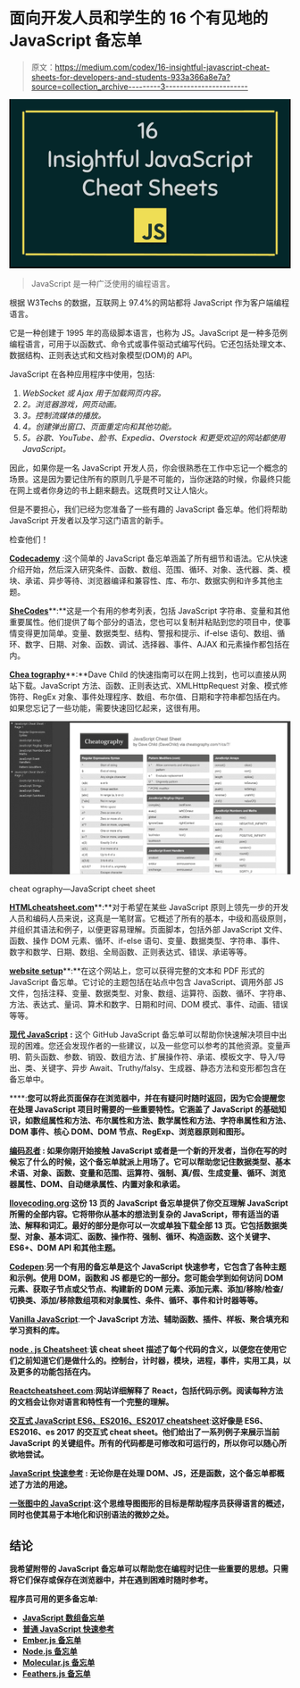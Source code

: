 # 面向开发人员和学生的 16 个有见地的 JavaScript 备忘单

> 原文：<https://medium.com/codex/16-insightful-javascript-cheat-sheets-for-developers-and-students-933a366a8e7a?source=collection_archive---------3----------------------->

![](img/afd7f6786431fc14c69f4d4d77178e0d.png)

> JavaScript 是一种广泛使用的编程语言。

根据 W3Techs 的数据，互联网上 97.4%的网站都将 JavaScript 作为客户端编程语言。

它是一种创建于 1995 年的高级脚本语言，也称为 JS。JavaScript 是一种多范例编程语言，可用于以函数式、命令式或事件驱动式编写代码。它还包括处理文本、数据结构、正则表达式和文档对象模型(DOM)的 API。

JavaScript 在各种应用程序中使用，包括:

1.  *WebSocket 或 Ajax 用于加载网页内容。*
2.  *2。浏览器游戏，网页动画。*
3.  *3。控制流媒体的播放。*
4.  *4。创建弹出窗口、页面重定向和其他功能。*
5.  *5。谷歌、YouTube、脸书、Expedia、Overstock 和更受欢迎的网站都使用 JavaScript。*

因此，如果你是一名 JavaScript 开发人员，你会很熟悉在工作中忘记一个概念的场景。这是因为要记住所有的原则几乎是不可能的，当你迷路的时候，你最终只能在网上或者你身边的书上翻来翻去。这既费时又让人恼火。

但是不要担心，我们已经为您准备了一些有趣的 JavaScript 备忘单。他们将帮助 JavaScript 开发者以及学习这门语言的新手。

检查他们！

[**Codecademy**](https://www.codecademy.com/learn/introduction-to-javascript/modules/learn-javascript-introduction/cheatsheet) :这个简单的 JavaScript 备忘单涵盖了所有细节和语法。它从快速介绍开始，然后深入研究条件、函数、数组、范围、循环、对象、迭代器、类、模块、承诺、异步等待、浏览器编译和兼容性、库、布尔、数据实例和许多其他主题。

[**SheCodes**](https://www.frontendcheatsheets.com/javascript)**:**这是一个有用的参考列表，包括 JavaScript 字符串、变量和其他重要属性。他们提供了每个部分的语法，您也可以复制并粘贴到您的项目中，使事情变得更加简单。变量、数据类型、结构、警报和提示、if-else 语句、数组、循环、数字、日期、对象、函数、调试、选择器、事件、AJAX 和元素操作都包括在内。

[**Chea tography**](https://cheatography.com/davechild/cheat-sheets/javascript/)**:**Dave Child 的快速指南可以在网上找到，也可以直接从网站下载。JavaScript 方法、函数、正则表达式、XMLHttpRequest 对象、模式修饰符、RegEx 对象、事件处理程序、数组、布尔值、日期和字符串都包括在内。如果您忘记了一些功能，需要快速回忆起来，这很有用。

![](img/764669523ff9b8daca0b96761cb81f8f.png)

cheat ography—JavaScript cheet sheet

[**HTMLcheatsheet.com**](https://htmlcheatsheet.com/js/)**:**对于希望在某些 JavaScript 原则上领先一步的开发人员和编码人员来说，这真是一笔财富。它概述了所有的基本，中级和高级原则，并组织其语法和例子，以便更容易理解。页面脚本，包括外部 JavaScript 文件、函数、操作 DOM 元素、循环、if-else 语句、变量、数据类型、字符串、事件、数字和数学、日期、数组、全局函数、正则表达式、错误、承诺等等。

[**website setup**](https://websitesetup.org/javascript-cheat-sheet/)**:**在这个网站上，您可以获得完整的文本和 PDF 形式的 JavaScript 备忘单。它讨论的主题包括在站点中包含 JavaScript、调用外部 JS 文件，包括注释、变量、数据类型、对象、数组、运算符、函数、循环、字符串、方法、表达式、量词、算术和数字、日期和时间、DOM 模式、事件、动画、错误等等。

[**现代 JavaScript**](https://github.com/mbeaudru/modern-js-cheatsheet) **:** 这个 GitHub JavaScript 备忘单可以帮助你快速解决项目中出现的困难。您还会发现作者的一些建议，以及一些您可以参考的其他资源。变量声明、箭头函数、参数、销毁、数组方法、扩展操作符、承诺、模板文字、导入/导出、类、关键字、异步 Await、Truthy/falsy、生成器、静态方法和变形都包含在备忘单中。

[](https://overapi.com/javascript)****:**您可以将此页面保存在浏览器中，并在有疑问时随时返回，因为它会提醒您在处理 JavaScript 项目时需要的一些重要特性。它涵盖了 JavaScript 的基础知识，如数组属性和方法、布尔属性和方法、数学属性和方法、字符串属性和方法、DOM 事件、核心 DOM、DOM 节点、RegExp、浏览器原则和图形。**

**[**编码忍者**](https://www.codingninjas.com/blog/2021/04/04/javascript-cheat-sheet-for-a-new-developer/) **:** 如果你刚开始接触 JavaScript 或者是一个新的开发者，当你在写的时候忘了什么的时候，这个备忘单就派上用场了。它可以帮助您记住数据类型、基本术语、对象、函数、变量和范围、运算符、强制、真/假、生成变量、循环、浏览器属性、DOM、自动继承属性、内置对象和承诺。**

**[**Ilovecoding.org**](https://ilovecoding.org/blog/js-cheatsheet)**:**这份 13 页的 JavaScript 备忘单提供了你交互理解 JavaScript 所需的全部内容。它将带你从基本的想法到复杂的 JavaScript，带有适当的语法、解释和词汇。最好的部分是你可以一次或单独下载全部 13 页。它包括数据类型、对象、基本词汇、函数、操作符、强制、循环、构造函数、这个关键字、ES6+、DOM API 和其他主题。**

**[**Codepen**](https://codepen.io/davidicus/details/trhme)**:**另一个有用的备忘单是这个 JavaScript 快速参考，它包含了各种主题和示例。使用 DOM，函数和 JS 都是它的一部分。您可能会学到如何访问 DOM 元素、获取子节点或父节点、构建新的 DOM 元素、添加元素、添加/移除/检查/切换类、添加/移除数组项和对象属性、条件、循环、事件和计时器等等。**

**[**Vanilla JavaScript**](https://vanillajstoolkit.com/reference/)**:**一个 JavaScript 方法、辅助函数、插件、样板、聚合填充和学习资料的库。**

**[**node . js Cheatsheet**](https://github.com/LeCoupa/awesome-cheatsheets/blob/master/backend/node.js)**:**该 cheat sheet 描述了每个代码的含义，以便您在使用它们之前知道它们是做什么的。控制台，计时器，模块，进程，事件，实用工具，以及更多的功能包括在内。**

**[**Reactcheatsheet.com**](http://reactcheatsheet.com/)**:**网站详细解释了 React，包括代码示例。阅读每种方法的文档会让你对语言和特性有一个完整的理解。**

**[**交互式 JavaScript ES6、ES2016、ES2017 cheatsheet**](https://es6cheatsheet.com/)**:**这好像是 ES6、ES2016、es 2017 的交互式 cheat sheet。他们给出了一系列例子来展示当前 JavaScript 的关键组件。所有的代码都是可修改和可运行的，所以你可以随心所欲地尝试。**

**[**JavaScript 快速参考**](https://codepen.io/davidicus/details/trhme) **:** 无论你是在处理 DOM、JS，还是函数，这个备忘单都概述了方法的用途。**

**[**一张图中的 JavaScript**](https://github.com/coodict/javascript-in-one-pic)**:**这个思维导图图形的目标是帮助程序员获得语言的概述，同时也使其易于本地化和识别语法的微妙之处。**

## **结论**

**我希望附带的 JavaScript 备忘单可以帮助您在编程时记住一些重要的思想。只需将它们保存或保存在浏览器中，并在遇到困难时随时参考。**

**程序员可用的更多备忘单:**

*   **[JavaScript 数组备忘单](https://gist.github.com/ourmaninamsterdam/1be9a5590c9cf4a0ab42)**
*   **[普通 JavaScript 快速参考](https://gist.github.com/thegitfather/9c9f1a927cd57df14a59c268f118ce86)**
*   **[Ember.js 备忘单](https://gist.github.com/dreikanter/8b1e1cf05534febd9e00)**
*   **[Node.js 备忘单](https://github.com/LeCoupa/awesome-cheatsheets/blob/master/backend/node.js)**
*   **[Molecular.js 备忘单](https://github.com/LeCoupa/awesome-cheatsheets/blob/master/backend/moleculer.js)**
*   **[Feathers.js 备忘单](https://github.com/LeCoupa/awesome-cheatsheets/blob/master/backend/feathers.js)**